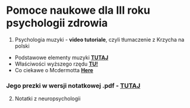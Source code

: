 # Pomoce naukowe dla III roku psychologii zdrowia

1. Psychologia muzyki - **video tutoriale**, czyli tłumaczenie z Krzycha na polski 

  * Podstawowe elementy muzyki [**TUTAJ**](https://drive.google.com/file/d/1z7MydTuXPX-YEliYYxqonH8jO0yG9bIP/view?usp=sharing)
  * Właściwości wyższego rzędu [**TU!**](https://drive.google.com/file/d/1UiifBmnyyTky9YIJfQaQXm3wpy0UA4xm/view?usp=sharing)
  * Co ciekawe o Mcdermotta [**Here**](https://drive.google.com/file/d/1PymHUSm1K50LopuU-4Esknb8eWnhFOp5/view?usp=sharing)


### Jego prezki w wersji notatkowej .pdf - [**TUTAJ**](Psych_muz.pdf)

2. Notatki z neuropsychologii
